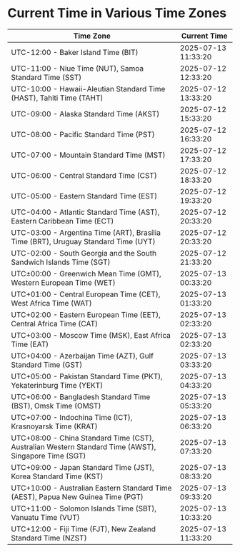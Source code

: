 # Current Time in Various Time Zones

| Time Zone | Current Time |
|-----------|--------------|
| UTC-12:00 - Baker Island Time (BIT) | 2025-07-13 11:33:20 |
| UTC-11:00 - Niue Time (NUT), Samoa Standard Time (SST) | 2025-07-12 12:33:20 |
| UTC-10:00 - Hawaii-Aleutian Standard Time (HAST), Tahiti Time (TAHT) | 2025-07-12 13:33:20 |
| UTC-09:00 - Alaska Standard Time (AKST) | 2025-07-12 15:33:20 |
| UTC-08:00 - Pacific Standard Time (PST) | 2025-07-12 16:33:20 |
| UTC-07:00 - Mountain Standard Time (MST) | 2025-07-12 17:33:20 |
| UTC-06:00 - Central Standard Time (CST) | 2025-07-12 18:33:20 |
| UTC-05:00 - Eastern Standard Time (EST) | 2025-07-12 19:33:20 |
| UTC-04:00 - Atlantic Standard Time (AST), Eastern Caribbean Time (ECT) | 2025-07-12 20:33:20 |
| UTC-03:00 - Argentina Time (ART), Brasília Time (BRT), Uruguay Standard Time (UYT) | 2025-07-12 20:33:20 |
| UTC-02:00 - South Georgia and the South Sandwich Islands Time (SGT) | 2025-07-12 21:33:20 |
| UTC±00:00 - Greenwich Mean Time (GMT), Western European Time (WET) | 2025-07-13 00:33:20 |
| UTC+01:00 - Central European Time (CET), West Africa Time (WAT) | 2025-07-13 01:33:20 |
| UTC+02:00 - Eastern European Time (EET), Central Africa Time (CAT) | 2025-07-13 02:33:20 |
| UTC+03:00 - Moscow Time (MSK), East Africa Time (EAT) | 2025-07-13 02:33:20 |
| UTC+04:00 - Azerbaijan Time (AZT), Gulf Standard Time (GST) | 2025-07-13 03:33:20 |
| UTC+05:00 - Pakistan Standard Time (PKT), Yekaterinburg Time (YEKT) | 2025-07-13 04:33:20 |
| UTC+06:00 - Bangladesh Standard Time (BST), Omsk Time (OMST) | 2025-07-13 05:33:20 |
| UTC+07:00 - Indochina Time (ICT), Krasnoyarsk Time (KRAT) | 2025-07-13 06:33:20 |
| UTC+08:00 - China Standard Time (CST), Australian Western Standard Time (AWST), Singapore Time (SGT) | 2025-07-13 07:33:20 |
| UTC+09:00 - Japan Standard Time (JST), Korea Standard Time (KST) | 2025-07-13 08:33:20 |
| UTC+10:00 - Australian Eastern Standard Time (AEST), Papua New Guinea Time (PGT) | 2025-07-13 09:33:20 |
| UTC+11:00 - Solomon Islands Time (SBT), Vanuatu Time (VUT) | 2025-07-13 10:33:20 |
| UTC+12:00 - Fiji Time (FJT), New Zealand Standard Time (NZST) | 2025-07-13 11:33:20 |
